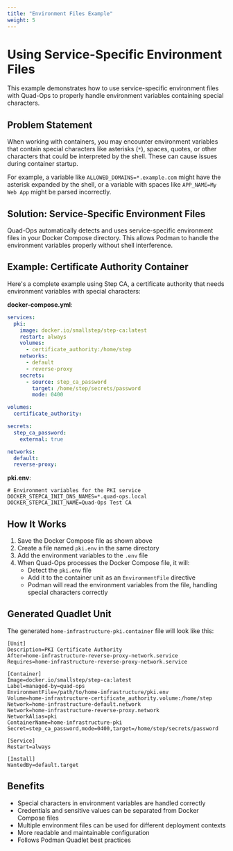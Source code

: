 ```yaml
---
title: "Environment Files Example"
weight: 5
---
```


# Using Service-Specific Environment Files

This example demonstrates how to use service-specific environment files with Quad-Ops to properly handle environment variables containing special characters.

## Problem Statement

When working with containers, you may encounter environment variables that contain special characters like asterisks (`*`), spaces, quotes, or other characters that could be interpreted by the shell. These can cause issues during container startup.

For example, a variable like `ALLOWED_DOMAINS=*.example.com` might have the asterisk expanded by the shell, or a variable with spaces like `APP_NAME=My Web App` might be parsed incorrectly.

## Solution: Service-Specific Environment Files

Quad-Ops automatically detects and uses service-specific environment files in your Docker Compose directory. This allows Podman to handle the environment variables properly without shell interference.

## Example: Certificate Authority Container

Here's a complete example using Step CA, a certificate authority that needs environment variables with special characters:

**docker-compose.yml**:
```yaml
services:
  pki:
    image: docker.io/smallstep/step-ca:latest
    restart: always
    volumes:
      - certificate_authority:/home/step
    networks:
      - default
      - reverse-proxy
    secrets:
      - source: step_ca_password
        target: /home/step/secrets/password
        mode: 0400

volumes:
  certificate_authority:

secrets:
  step_ca_password:
    external: true

networks:
  default:
  reverse-proxy:
```

**pki.env**:
```env
# Environment variables for the PKI service
DOCKER_STEPCA_INIT_DNS_NAMES=*.quad-ops.local
DOCKER_STEPCA_INIT_NAME=Quad-Ops Test CA
```

## How It Works

1. Save the Docker Compose file as shown above
2. Create a file named `pki.env` in the same directory
3. Add the environment variables to the `.env` file
4. When Quad-Ops processes the Docker Compose file, it will:
   - Detect the `pki.env` file
   - Add it to the container unit as an `EnvironmentFile` directive
   - Podman will read the environment variables from the file, handling special characters correctly

## Generated Quadlet Unit

The generated `home-infrastructure-pki.container` file will look like this:

```
[Unit]
Description=PKI Certificate Authority
After=home-infrastructure-reverse-proxy-network.service
Requires=home-infrastructure-reverse-proxy-network.service

[Container]
Image=docker.io/smallstep/step-ca:latest
Label=managed-by=quad-ops
EnvironmentFile=/path/to/home-infrastructure/pki.env
Volume=home-infrastructure-certificate_authority.volume:/home/step
Network=home-infrastructure-default.network
Network=home-infrastructure-reverse-proxy.network
NetworkAlias=pki
ContainerName=home-infrastructure-pki
Secret=step_ca_password,mode=0400,target=/home/step/secrets/password

[Service]
Restart=always

[Install]
WantedBy=default.target
```

## Benefits

- Special characters in environment variables are handled correctly
- Credentials and sensitive values can be separated from Docker Compose files
- Multiple environment files can be used for different deployment contexts
- More readable and maintainable configuration
- Follows Podman Quadlet best practices